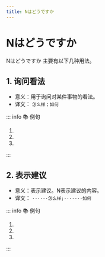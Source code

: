 ```yaml
---
title: Nはどうですか
---
```


# Nはどうですか

Nはどうですか 主要有以下几种用法。

## 1. 询问看法

* 意义：用于询问对某件事物的看法。
* 译文： `怎么样；如何`

::: info :books: 例句

1. <grammer-content id='1-4-2-0' sentence="A: [日本語/にほんご]の[発音/はつおん]は**どうですか**。" trans='A: 日语的发音怎么样？' />
   <grammer-content id='1-4-2-1' sentence="B: [発音/はつおん]もあまり[難/むずかし]くないです。" trans='B: 发音也不是很难。' />
2. <grammer-content id='1-4-2-2' sentence="A: [英語/えいご]は**どうですか**。" trans='A: 英语怎么样？' />
   <grammer-content id='1-4-2-3' sentence="B: [英語/えいご]はやさしいです。" trans='B: 英语比较简单。' />
3. <grammer-content id='1-4-2-4' sentence="A: この[本/ほん]は**どうですか**。" trans='A: 这本书怎么样？' />
   <grammer-content id='1-4-2-5' sentence="B: とても[面白/おもしろ]いです。" trans='B: 这本书真的很有趣。' />

:::

## 2. 表示建议

* 意义：表示建议。N表示建议的内容。
* 译文： `······怎么样;·······如何`

::: info :books: 例句

1. <grammer-content id='1-4-2-6' sentence="A: [高橋/たかはし]さん、[私/わたし]たちも、[相互学習/そうごがくしゅう]**はどうですか**。" trans='A: 高桥，我们相互学习如何？' />
   <grammer-content id='1-4-2-7' sentence="B: ぜひお[願/ねが]いします。" trans='B: 那么就请多多关照啦~' />
2. <grammer-content id='1-4-2-8' sentence="A: 6[時/じ]は**どうですか**。" trans='A: 6点怎么样？' />
   <grammer-content id='1-4-2-9' sentence="B: はい、[大丈夫/だいじょうぶ]です。" trans='B: 好的，没问题。' />
3. <grammer-content id='1-4-2-10' sentence="A: コーヒーは**どうですか**。" trans='A: 咖啡怎么样？' />
   <grammer-content id='1-4-2-11' sentence="B: いえ、けっこうです。" trans='B: 不，不用了。' />

:::
